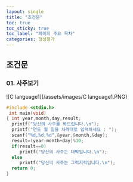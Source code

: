 ```yaml
---
layout: single
title: "조건문" 
toc: true
toc_sticky: true
toc_label: "페이지 주요 목차"
categories: 형성평가
---
```


조건문
---

### 01. 사주보기
![C language1](/assets/images/C language1.PNG)
<C-->
~~~c
#include <stdio.h> 
 int main(void)
{ int year,month,day,result;
  printf("당신의 사주를 봐드립니다.\n");
  printf("연도 월 일을 차례대로 입력하세요 : ");
  scanf("%d,%d,%d",&year,&month,&day);
  result=(year-month+day)%10;
  if(result==0)
     printf("당신의 사주는 대박입니다.\n");
  else
     printf("당신의 사주는 그럭저럭입니다.\n");
  return 0;
}
~~~
